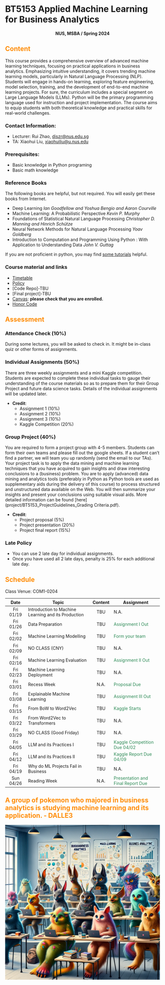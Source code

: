 # BT5153 Applied Machine Learning for Business Analytics

#### <center>NUS, MSBA / Spring 2024</center>

## <font color='DarkOrange'>Content</font>

This course provides a comprehensive overview of advanced machine learning techniques, focusing on practical applications in business analytics. Emphasizing intuitive understanding, it covers trending machine learning models, particularly in Natural Language Processing (NLP). Students will engage in hands-on learning, exploring feature engineering, model selection, training, and the development of end-to-end machine learning projects. For sure, the curriculum includes a special segment on Large Language Models (LLMs). Python will be the primary programming language used for instruction and project implementation. The course aims to equip students with both theoretical knowledge and practical skills for real-world challenges.

### Contact Information:

- Lecturer: Rui Zhao, [diszr@nus.edu.sg](mailto:diszr@nus.edu.sg)
- TA: Xiaohui Liu, [xiaohuiliu@u.nus.edu](mailto:xiaohuiliu@u.nus.edu)

### Prerequisites:

- Basic knowledge in Python programing
- Basic math knowledge

### Reference Books

The following books are helpful, but not required. You will easily get these books from Internet.

- Deep Learning *Ian Goodfellow and Yoshua Bengio and Aaron Courville*
- Machine Learning: A Probabilistic Perspective *Kevin P. Murphy*
- Foundations of Statistical Natural Language Processing *Christopher D. Manning and Hinrich Schütze*
- Neural Network Methods for Natural Language Processing *Yoav Goldberg*
- Introduction to Computation and Programming Using Python : With Application to Understanding Data *John V. Guttag* 

If you are not proficient in python, you may find [some tutorials](material/coding.md) helpful.

### Course material and links

- [Timetable](#schedule)
- [Policy](material/coursepolicy.md)
- [Code Repo]-TBU
- [Final project]-TBU
- [Canvas](https://canvas.nus.edu.sg/courses/37268): **please check that you are enrolled.**
- [Honor Code](honorcode.md)

## <font color='DarkOrange'>Assessment</font>

### Attendance Check (10%)

During some lectures, you will be asked to check in. It might be in-class quiz or other forms of assignments. 

### Individual Assignments (50%)

There are three weekly assignments and a mini Kaggle competition. Students are expected to complete these individual tasks to gauge their understanding of the course materials so as to prepare them for their Group Project and future data science tasks. Details of the individual assignments will be updated later.

- **Credit**:
  * Assignment 1 (10%)
  * Assignment 2 (10%)
  * Assignment 3 (10%)
  * Kaggle Competition (20%)

### Group Project (40%)

You are required to form a project group with 4-5 members. Students can form their own teams and please fill out the google sheets. If a student can’t find a partner, we will team you up randomly (send the email to our TAs). Your project task is to apply the data mining and machine learning techniques that you have acquired to gain insights and draw interesting conclusions to a (business) problem. You are to apply (advanced) data mining and analytics tools (preferably in Python as Python tools are used as supplementary aids during the delivery of this course) to process structured and unstructured data available on the Web. You will then summarize your insights and present your conclusions using suitable visual aids. More detailed information can be found [here](project/BT5153_ProjectGuidelines_Grading Criteria.pdf).

- **Credit**:
  * Project proposal (5%)
  * Project presentation (20%)
  * Project final report (15%)

### Late Policy

* You can use 2 late day for individual assignments.
* Once you have used all 2 late days, penalty is 25% for each additional late day.


## <font color='DarkOrange'>Schedule</font>

Class Venue: COM1-0204

**Date** |	**Topic** |	**Content** | **Assignment**
:----:  | ------- | :----: | ---------------
Fri 01/19 | Introduction to Machine Learning and its Production | TBU | N.A.
Fri 01/26 | Data Preparation | TBU | <font color='SeaGreen'>Assignment I Out</font>
Fri 02/02 | Machine Learning Modelling |TBU |  <font color='SeaGreen'>Form your team</font>
Fri 02/09 | NO CLASS (CNY) | TBU | N.A.
Fri 02/16 | Machine Learning Evaluation | TBU | <font color='SeaGreen'>Assignment II Out</font>
Fri 02/23 | Machine Learning Deployment | TBU  | N.A.
Fri 03/01 | Recess Week | N.A. |  <font color='SeaGreen'>Proposal Due</font>
Fri 03/08 | Explainable Machine Learning | TBU | <font color='SeaGreen'>Assignment III Out</font>
Fri 03/15 | From BoW to Word2Vec| TBU | <font color='SeaGreen'>Kaggle Starts</font>
Fri 03/22 | From Word2Vec to Transformers | TBU | N.A.
Fri 03/29 | NO CLASS (Good Friday) | TBU  | N.A.
Fri 04/05 | LLM and its Practices I | TBU  | <font color='SeaGreen'>Kaggle Competition Due 04/02</font>
Fri 04/12 | LLM and its Practices II | TBU | <font color='SeaGreen'>Kaggle Report Due 04/09</font>
Fri 04/19 | Why do ML Projects Fail in Business | TBU  | N.A.
Sun 04/26 | Reading Week | N.A. | <font color='SeaGreen'>Presentation and Final Report Due</font>

## <font color='DarkOrange'>A group of pokemon who majored in business analytics is studying machine learning and its application. - DALLE3</font>

![credit: DALLE3](img/pika_ml.png)
